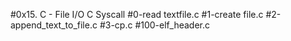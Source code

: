 #0x15. C - File I/O
C
Syscall
#0-read textfile.c
#1-create file.c
#2-append_text_to_file.c
#3-cp.c
#100-elf_header.c
